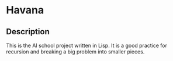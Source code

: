 # Havana

## Description
This is the AI school project written in Lisp. It is a good practice for recursion and breaking a big problem into smaller pieces.

